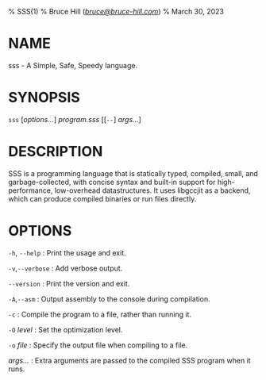 % SSS(1)
% Bruce Hill (*bruce@bruce-hill.com*)
% March 30, 2023

# NAME

sss - A Simple, Safe, Speedy language.

# SYNOPSIS

`sss` \[*options...*\] *program.sss* \[\[`--`\] *args...*\]

# DESCRIPTION

SSS is a programming language that is statically typed, compiled, small, and
garbage-collected, with concise syntax and built-in support for
high-performance, low-overhead datastructures. It uses libgccjit as a backend,
which can produce compiled binaries or run files directly.

# OPTIONS

`-h`, `--help`
: Print the usage and exit.

`-v`,`--verbose`
: Add verbose output.

`--version`
: Print the version and exit.

`-A`,`--asm`
: Output assembly to the console during compilation.

`-c`
: Compile the program to a file, rather than running it.

`-O` *level*
: Set the optimization level.

`-o` *file*
: Specify the output file when compiling to a file.

*args...*
: Extra arguments are passed to the compiled SSS program when it runs.

